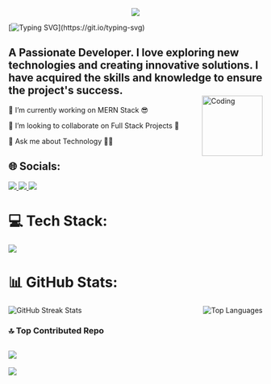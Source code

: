 <p align="center">
  <img src="sujay.svg" />
</p> 

[![Typing SVG](https://readme-typing-svg.demolab.com?font=Fira+Code&pause=1000&random=false&width=435&lines=Hi++there%F0%9F%91%8B%2C+I'm+Sujay+Dey.)](https://git.io/typing-svg)
<h2>A Passionate Developer. I love exploring new technologies and creating innovative solutions. I have acquired the skills and knowledge to ensure the project's success.</h2>
<div> 
  <img align="right" alt="Coding" width="120" style="margin-top: -20px;" src="https://media.tenor.com/lNtmoshuUI8AAAAi/bahroo-hacker.gif" alt="GitHub Streak Stats" />
  <div>
    <p>🔭 I’m currently working on MERN Stack 😎</p>
    <p>👯 I’m looking to collaborate on Full Stack Projects 🤝</p>
    <p>💬 Ask me about Technology 👨‍💻</p>
  </div>
 
</div>


## 🌐 Socials:
<p align="left">
  <a href="https://instagram.com/does_not_exist.ai/" target="_blank">
    <img src="https://skillicons.dev/icons?i=instagram"/>
  </a>
   <a href="https://www.linkedin.com/in/sujayx07/" target="_blank">
    <img src="https://skillicons.dev/icons?i=linkedin"/>
  </a>
   <a href="https://github.com/sujayx07/" target="_blank">
    <img src="https://skillicons.dev/icons?i=github"/>
  </a>
</p>

# 💻 Tech Stack:
<p align="left">
  <a href="https://skillicons.dev/">
    <img src="https://skillicons.dev/icons?i=c,cpp,html,css,js,react,next,tailwind,nodejs,mongodb,python,figma,firebase,git,flutter,solidity" />
  </a>
</p>

# 📊 GitHub Stats:
<div style="display: flex; justify-content: space-between;">
    <img src="https://github-readme-streak-stats.herokuapp.com/?user=sujayx07&theme=dark&hide_border=false" alt="GitHub Streak Stats" />
    <img src="https://github-readme-stats.vercel.app/api/top-langs/?username=sujayx07&theme=dark&hide_border=false&include_all_commits=false&count_private=false&layout=compact" alt="Top Languages" />
</div>

### 🔝 Top Contributed Repo
![](https://github-contributor-stats.vercel.app/api?username=sujayx07&limit=5&theme=dark&combine_all_yearly_contributions=true)
---
[![](https://visitcount.itsvg.in/api?id=sujayx07&icon=1&color=0)](https://visitcount.itsvg.in)

<!-- Proudly created with GPRM ( https://gprm.itsvg.in ) -->
